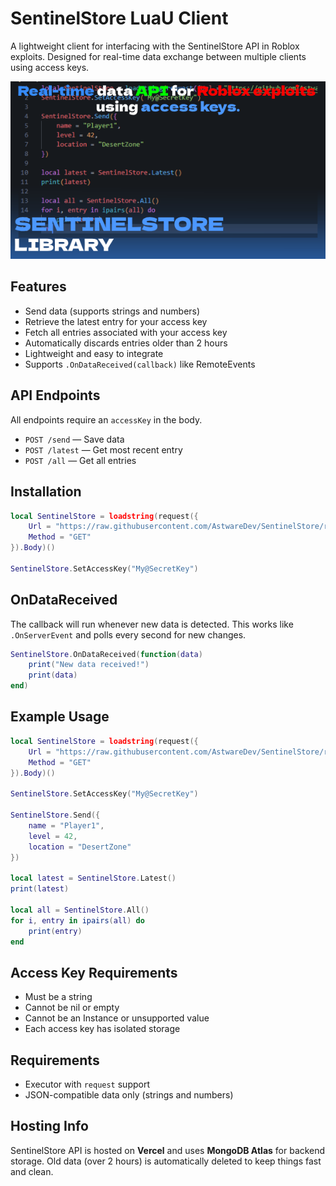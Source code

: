 # SentinelStore LuaU Client

A lightweight client for interfacing with the SentinelStore API in Roblox exploits. Designed for real-time data exchange between multiple clients using access keys.

![Preview](https://raw.githubusercontent.com/AstwareDev/SentinelStore/refs/heads/main/image%20(5).png)

## Features

- Send data (supports strings and numbers)  
- Retrieve the latest entry for your access key  
- Fetch all entries associated with your access key  
- Automatically discards entries older than 2 hours  
- Lightweight and easy to integrate  
- Supports `.OnDataReceived(callback)` like RemoteEvents

## API Endpoints

All endpoints require an `accessKey` in the body.

- `POST /send` — Save data  
- `POST /latest` — Get most recent entry  
- `POST /all` — Get all entries

## Installation

```lua
local SentinelStore = loadstring(request({
    Url = "https://raw.githubusercontent.com/AstwareDev/SentinelStore/refs/heads/main/SentinelStore.lua",
    Method = "GET"
}).Body)()

SentinelStore.SetAccessKey("My@SecretKey")
```

## OnDataReceived

The callback will run whenever new data is detected. This works like `.OnServerEvent` and polls every second for new changes.

```lua
SentinelStore.OnDataReceived(function(data)
    print("New data received!")
    print(data)
end)
```

## Example Usage

```lua
local SentinelStore = loadstring(request({
    Url = "https://raw.githubusercontent.com/AstwareDev/SentinelStore/refs/heads/main/SentinelStore.lua",
    Method = "GET"
}).Body)()

SentinelStore.SetAccessKey("My@SecretKey")

SentinelStore.Send({
    name = "Player1",
    level = 42,
    location = "DesertZone"
})

local latest = SentinelStore.Latest()
print(latest)

local all = SentinelStore.All()
for i, entry in ipairs(all) do
    print(entry)
end
```

## Access Key Requirements

* Must be a string
* Cannot be nil or empty
* Cannot be an Instance or unsupported value
* Each access key has isolated storage

## Requirements

* Executor with `request` support
* JSON-compatible data only (strings and numbers)

## Hosting Info

SentinelStore API is hosted on **Vercel** and uses **MongoDB Atlas** for backend storage.
Old data (over 2 hours) is automatically deleted to keep things fast and clean.
